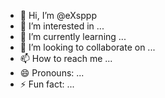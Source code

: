 - 👋 Hi, I’m @eXsppp
- 👀 I’m interested in ...
- 🌱 I’m currently learning ...
- 💞️ I’m looking to collaborate on ...
- 📫 How to reach me ...
- 😄 Pronouns: ...
- ⚡ Fun fact: ...

<!---
eXsppp/eXsppp is a ✨ special ✨ repository because its `README.md` (this file) appears on your GitHub profile.
You can click the Preview link to take a look at your changes.
--->
